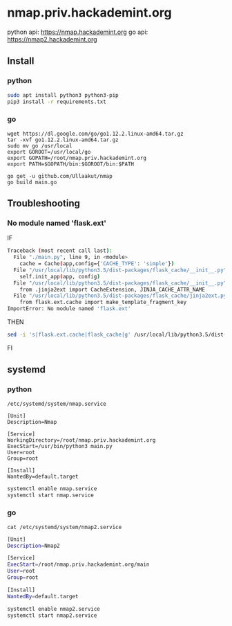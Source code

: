 # nmap.priv.hackademint.org

python api: https://nmap.hackademint.org
go api: https://nmap2.hackademint.org

## Install 

### python

```bash
sudo apt install python3 python3-pip
pip3 install -r requirements.txt
```

### go

```
wget https://dl.google.com/go/go1.12.2.linux-amd64.tar.gz
tar -xvf go1.12.2.linux-amd64.tar.gz
sudo mv go /usr/local
export GOROOT=/usr/local/go
export GOPATH=/root/nmap.priv.hackademint.org
export PATH=$GOPATH/bin:$GOROOT/bin:$PATH

go get -u github.com/Ullaakut/nmap
go build main.go
```

## Troubleshooting

### No module named 'flask.ext'

IF

```bash
Traceback (most recent call last):
  File "./main.py", line 9, in <module>
    cache = Cache(app,config={'CACHE_TYPE': 'simple'})
  File "/usr/local/lib/python3.5/dist-packages/flask_cache/__init__.py", line 121, in __init__
    self.init_app(app, config)
  File "/usr/local/lib/python3.5/dist-packages/flask_cache/__init__.py", line 156, in init_app
    from .jinja2ext import CacheExtension, JINJA_CACHE_ATTR_NAME
  File "/usr/local/lib/python3.5/dist-packages/flask_cache/jinja2ext.py", line 33, in <module>
    from flask.ext.cache import make_template_fragment_key
ImportError: No module named 'flask.ext'
```

THEN

```bash
sed -i 's|flask.ext.cache|flask_cache|g' /usr/local/lib/python3.5/dist-packages/flask_cache/jinja2ext.py 
```

FI

## systemd

### python

`/etc/systemd/system/nmap.service`

```
[Unit]
Description=Nmap

[Service]
WorkingDirectory=/root/nmap.priv.hackademint.org
ExecStart=/usr/bin/python3 main.py
User=root
Group=root

[Install]
WantedBy=default.target
```

```bash
systemctl enable nmap.service
systemctl start nmap.service
```

### go


`cat /etc/systemd/system/nmap2.service`
```bash
[Unit]
Description=Nmap2

[Service]
ExecStart=/root/nmap.priv.hackademint.org/main
User=root
Group=root

[Install]
WantedBy=default.target
```

```bash
systemctl enable nmap2.service
systemctl start nmap2.service
```
